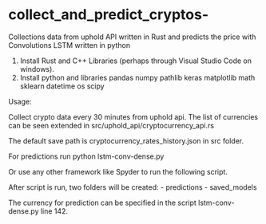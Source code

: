# collect_and_predict_cryptos-
Collections data from uphold API written in Rust and predicts the price with Convolutions LSTM written in python


1. Install Rust and C++ Libraries (perhaps through Visual Studio Code on windows). 
2. Install python and libraries
pandas
numpy
pathlib
keras
matplotlib
math
sklearn
datetime
os
scipy


Usage:

Collect crypto data every 30 minutes from uphold api. The list of currencies can be seen extended in src/uphold_api/cryptocurrency_api.rs

The default save path is cryptocurrency_rates_history.json in src folder.

For predictions run 
		python lstm-conv-dense.py

Or use any other framework like Spyder to run the following script.



After script is run, two folders will be created:
	- predictions
	- saved_models


The currency for prediction can be specified in the script lstm-conv-dense.py line 142. 











